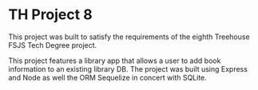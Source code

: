 # TH Project 8

This project was built to satisfy the requirements of the eighth Treehouse FSJS Tech Degree project. 

This project features a library app that allows a user to add book information to an existing library DB. 
The project was built using Express and Node as well the ORM Sequelize in concert with SQLite. 
 

